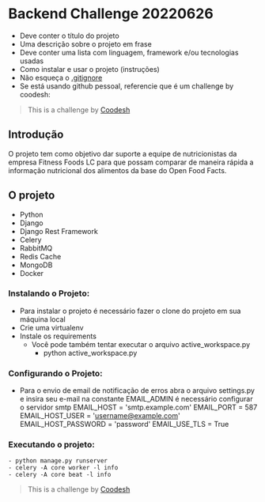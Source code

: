 # Backend Challenge 20220626



- Deve conter o título do projeto
- Uma descrição sobre o projeto em frase
- Deve conter uma lista com linguagem, framework e/ou tecnologias usadas
- Como instalar e usar o projeto (instruções)
- Não esqueça o [.gitignore](https://www.toptal.com/developers/gitignore)
- Se está usando github pessoal, referencie que é um challenge by coodesh:  

>  This is a challenge by [Coodesh](https://coodesh.com/)


## Introdução

O projeto tem como objetivo dar suporte a equipe de nutricionistas da empresa Fitness Foods LC para que possam comparar de maneira rápida a informação nutricional dos alimentos da base do Open Food Facts.

## O projeto

- Python 
- Django 
- Django Rest Framework
- Celery
- RabbitMQ
- Redis Cache
- MongoDB
- Docker

### Instalando o Projeto:
- Para instalar o projeto é necessário fazer o clone do projeto em sua máquina local 
- Crie uma virtualenv 
- Instale os requirements
    * Você pode também tentar executar o arquivo active_workspace.py
        - python active_workspace.py
### Configurando o Projeto:
- Para o envio de email de notificação de erros abra o arquivo settings.py e insira seu e-mail na constante EMAIL_ADMIN
    é necessário configurar o servidor smtp
    EMAIL_HOST = 'smtp.example.com'
    EMAIL_PORT = 587
    EMAIL_HOST_USER = 'username@example.com'
    EMAIL_HOST_PASSWORD = 'password'
    EMAIL_USE_TLS = True
    
### Executando o projeto:
    - python manage.py runserver
    - celery -A core worker -l info
    - celery -A core beat -l info


>  This is a challenge by [Coodesh](https://coodesh.com/)